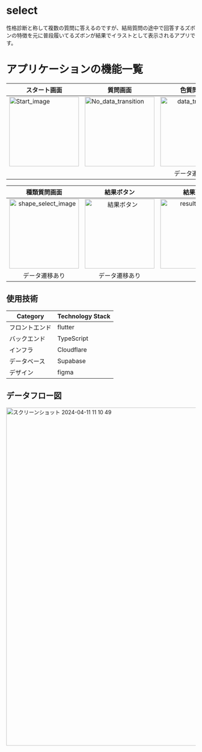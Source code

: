 # select

性格診断と称して複数の質問に答えるのですが、結局質問の途中で回答するズボンの特徴を元に普段履いてるズボンが結果でイラストとして表示されるアプリです。

# アプリケーションの機能一覧

|スタート画面|質問画面|色質問画面|
| --- | ---------- | :---------: |
|<img width="185" alt="Start_image" src="https://github.com/kou-nagamine/select/assets/136679628/e39952da-ef18-4518-b121-5299b8f0ad92">|<img width="185" alt="No_data_transition" src="https://github.com/kou-nagamine/select/assets/136679628/5bb09239-616b-4915-a13f-2a694acda169">|<img width="185" alt="data_transition" src="https://github.com/kou-nagamine/select/assets/136679628/00addb3d-364a-445c-9627-27ad04b04066">|
|||データ遷移あり|

|種類質問画面|結果ボタン|結果画面|
| :---: | :---: | :---: |
|<img width="185" alt="shape_select_image" src="https://github.com/kou-nagamine/select/assets/136679628/e3c92f3f-d989-4229-8125-191f51f1735a">|<img width="185" alt="結果ボタン" src="https://github.com/kou-nagamine/select/assets/136679628/5966f95f-e66d-4ba2-99f0-2467e4cc34ad">|<img width="185" alt="result_image" src="https://github.com/kou-nagamine/select/assets/136679628/60193ea0-ec94-44c0-9072-947b7b72ada7">|
|データ遷移あり|データ遷移あり||

## 使用技術

|Category|Technology Stack|
| --- | --- |
|フロントエンド|flutter|
|バックエンド|TypeScript|
|インフラ|Cloudflare|
|データベース|Supabase|
|デザイン|figma|

## データフロー図
<img width="900" alt="スクリーンショット 2024-04-11 11 10 49" src="https://github.com/kou-nagamine/select/assets/136679628/bc0dbd0d-217f-4524-9037-b7b90db3433b">
